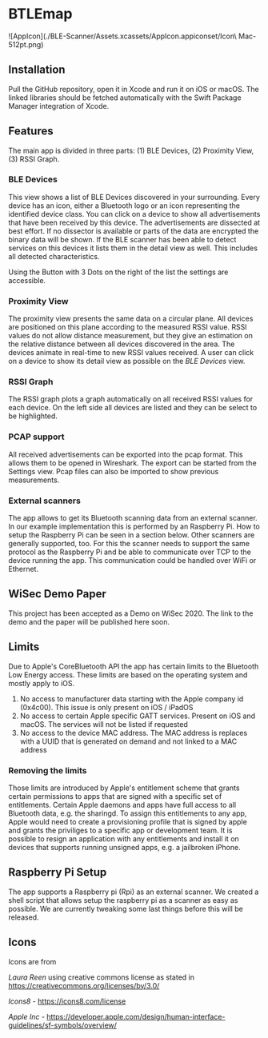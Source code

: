 # BTLEmap 

![AppIcon](./BLE-Scanner/Assets.xcassets/AppIcon.appiconset/Icon\ Mac-512pt.png)

## Installation 

Pull the GitHub repository, open it in Xcode and run it on iOS or macOS. The linked libraries should be fetched automatically with the Swift Package Manager integration of Xcode. 

## Features 

The main app is divided in three parts: (1) BLE Devices, (2) Proximity View, (3) RSSI Graph. 

### BLE Devices 
This view shows a list of BLE Devices discovered in your surrounding. Every device has an icon, either a Bluetooth logo or an icon representing the identified device class.
You can click on a device to show all advertisements  that have been received by this device. The advertisements are dissected at best effort. If no dissector is available or parts of the data are encrypted the binary data will be shown. 
If the BLE scanner has been able to detect services on this devices it lists them in the detail view as well. This includes all detected characteristics. 

Using the Button with 3 Dots on the right of the list the settings are accessible. 

### Proximity View  

The proximity view presents the same data on a circular plane. All devices are positioned on this plane according to the measured RSSI value. RSSI values do not allow distance measurement, but they give an estimation on the relative distance between all devices discovered in the area. 
The devices animate in real-time to new RSSI values received. A user can click on a device to show its detail view as possible on the *BLE Devices* view. 

### RSSI Graph

The RSSI graph plots a graph automatically on all received RSSI values for each device. On the left side all devices are listed and they can be select to be highlighted. 

### PCAP support

All received advertisements can be exported into the pcap format. This allows them to be opened in Wireshark. The export can be started from the Settings view. 
Pcap files can also be imported to show previous measurements. 

### External scanners 

The app allows to get its Bluetooth scanning data from an external scanner. In our example implementation this is performed by an Raspberry Pi. 
How to setup the Raspberry Pi can be seen in a section below. 
Other scanners are generally supported, too. For this the scanner needs to support the same protocol as the Raspberry Pi and be able to communicate over TCP to the device running the app. 
This communication could be handled over WiFi or Ethernet. 


## WiSec Demo Paper 

This project has been accepted as a Demo on WiSec 2020. The link to the demo and the paper will be published here soon.

## Limits 

Due to Apple's CoreBluetooth API the app has certain limits to the Bluetooth Low Energy access. These limits are based on the operating system and mostly apply to iOS. 

1. No access to manufacturer data starting with the Apple company id (0x4c00). This issue is only present on iOS / iPadOS 
2. No access to certain Apple specific GATT services. Present on iOS and macOS. The services will not be listed if requested 
3. No access to the device MAC address. The MAC address is replaces with a UUID that is generated on demand and not linked to a MAC address  

### Removing the limits 
Those limits are introduced by Apple's entitlement scheme that grants certain permissions to apps that are signed with a specific set of entitlements. 
Certain Apple daemons and apps have full access to all Bluetooth data, e.g. the sharingd. To assign this entitlements to any app, Apple would need to create a provisioning profile that is signed by apple and grants the priviliges to a specific app or development team. It is possible to resign an application with any entitlements and install it on devices that supports running unsigned apps, e.g. a jailbroken iPhone.  

## Raspberry Pi Setup

The app supports a Raspberry pi (Rpi) as an external scanner. 
We created a shell script that allows setup the raspberry pi as a scanner as easy as possible. We are currently tweaking some last things before this will be released. 


## Icons 

Icons are from 

*Laura Reen* using creative commons license as stated in https://creativecommons.org/licenses/by/3.0/

*Icons8* - https://icons8.com/license 

*Apple Inc* - https://developer.apple.com/design/human-interface-guidelines/sf-symbols/overview/

